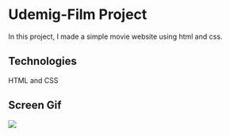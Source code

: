 

<h1> Udemig-Film Project </h1>

In this project, I made a simple movie website using html and css.

<h2>Technologies</h2>

HTML and CSS

<h2>Screen Gif</h2>

![](Film-Project-Screen.gif)
